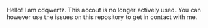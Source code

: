 Hello! I am cdqwertz. This accout is no longer actively used. You can however use the issues on this repository to get in contact with me.
